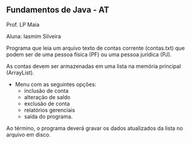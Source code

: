 ## Fundamentos de Java - AT

Prof. LP Maia
<p>Aluna: Iasmim Silveira

Programa que leia um arquivo texto de contas corrente (contas.txt) que podem ser de uma pessoa física (PF) ou uma pessoa jurídica (PJ).

As contas devem ser armazenadas em uma lista na memória principal (ArrayList).

- Menu com as seguintes opções:
    - inclusão de conta
    - alteração de saldo
    - exclusão de conta
    - relatórios gerenciais
    - saída do programa.

Ao término, o programa deverá gravar os dados atualizados da lista no arquivo em disco.
